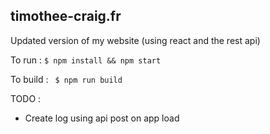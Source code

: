 ## timothee-craig.fr

Updated version of my website (using react and the rest api)

To run : 
`
  $ npm install && npm start
`

To build : 
` 
  $ npm run build
`

TODO : 
 - Create log using api post on app load 
